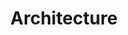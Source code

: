 ---
title: Architecture
description: Cette partie du programme explore comment les algorithmes deviennent exécutables grâce à l’architecture matérielle et logicielle des machines, en abordant les circuits électroniques, les réseaux, les systèmes d’exploitation, ainsi que le rôle des capteurs et actionneurs dans les interactions homme-machine et les dispositifs automatisés.
icon: i-devicon-linux
landing: true
navigation: false
---